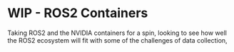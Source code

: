 # WIP - ROS2 Containers

Taking ROS2 and the NVIDIA containers for a spin, looking to see how well the ROS2 ecosystem will fit with some of the challenges of data collection,

